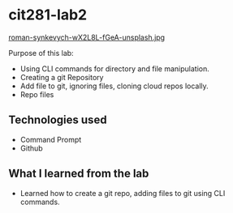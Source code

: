 # cit281-lab2

[roman-synkevych-wX2L8L-fGeA-unsplash.jpg](https://github.com/Ruichen11/cit281-lab2/blob/aae08868b617fa20b858c3c655885b44d491f12e/roman-synkevych-wX2L8L-fGeA-unsplash.jpg)

Purpose of this lab: 
* Using CLI commands for directory and file manipulation. 
* Creating a git Repository 
* Add file to git, ignoring files, cloning cloud repos locally. 
* Repo files 

## Technologies used
* Command Prompt 
* Github 


## What I learned from the lab 
* Learned how to create a git repo, adding files to git using CLI commands. 
